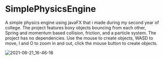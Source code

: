 # SimplePhysicsEngine

A simple physics engine using javaFX that i made during my second year of college. The project features boxy objects bouncing from each other, Spring and momentum based collision, friction, and a particle system. The project has no dependencies. Use the mouse to create objects, WASD to move, I and O to zoom in and out, click the mouse button to create objects.

![2021-06-21_16-46-18](https://user-images.githubusercontent.com/16742856/122778566-c9b61900-d2b5-11eb-96fa-2f6089a0d7b1.gif)
